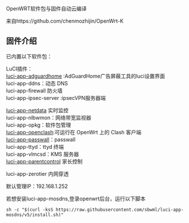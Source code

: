  OpenWRT软件包与固件自动云编译

 来自https://github.com/chenmozhijin/OpenWrt-K

## 固件介绍

已内置以下软件包：

LuCI插件：  
  [luci-app-adguardhome](https://github.com/chenmozhijin/luci-app-adguardhome) :AdGuardHome广告屏蔽工具的luci设置界面  
  luci-app-ddns：动态 DNS  
  luci-app-firewall 防火墙  
  luci-app-ipsec-server :ipsecVPN服务器端
  
  [luci-app-netdata](https://github.com/netdata/netdata) 实时监控  
  luci-app-nlbwmon：网络带宽监视器  
  luci-app-opkg：软件包管理  
  [luci-app-openclash](https://github.com/vernesong/OpenClash):可运行在 OpenWrt 上的 Clash 客户端  
  [luci-app-passwall](https://github.com/xiaorouji/openwrt-passwall)：passwall  
  luci-app-ttyd：ttyd 终端  
  luci-app-vlmcsd：KMS 服务器  
  [luci-app-parentcontrol](https://github.com/sirpdboy/luci-app-parentcontrol)  家长控制
  
  luci-app-zerotier  内网穿透
  

  默认管理IP：192.168.1.252

  若想安装luci-app-mosdns,登录openwrt后台，运行以下脚本

  ```shell
  sh -c "$(curl -ksS https://raw.githubusercontent.com/sbwml/luci-app-mosdns/v5/install.sh)"
  ```
